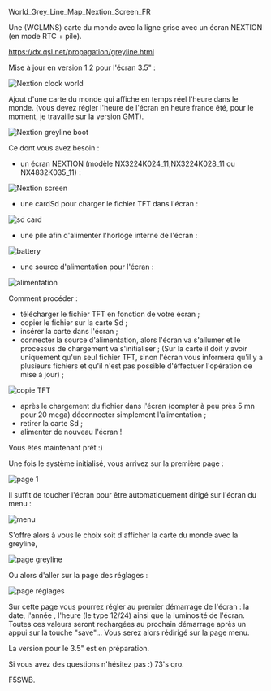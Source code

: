  World_Grey_Line_Map_Nextion_Screen_FR
 
Une (WGLMNS) carte du monde avec la ligne grise avec un écran NEXTION (en mode RTC + pile). 

https://dx.qsl.net/propagation/greyline.html

Mise à jour en version 1.2 pour l'écran 3.5" :


<img src = https://github.com/f5swb/greyline-Nextion-screen/blob/master/Capture.JPG title = "Nextion clock world">

Ajout d'une carte du monde qui affiche en temps réel l'heure dans le monde.
(vous devez régler l'heure de l'écran en heure france été, pour le moment, je travaille sur la version GMT).



<img src = https://github.com/f5swb/greyline-Nextion-screen/blob/master/BOOT%2024.JPG title = "Nextion greyline boot">


Ce dont vous avez besoin : 
- un écran NEXTION (modèle NX3224K024_11,NX3224K028_11 ou NX4832K035_11) : 

<img src = https://github.com/f5swb/greyline-Nextion-screen/blob/master/nextion%20screen.JPG title = "Nextion screen">

- une cardSd  pour charger le fichier TFT dans l'écran : 

<img src = https://github.com/f5swb/greyline-Nextion-screen/blob/master/sd%20card.JPG title = "sd card">

- une pile afin d'alimenter l'horloge interne de l'écran :

<img src = https://github.com/f5swb/greyline-Nextion-screen/blob/master/value-cr1220-3v-lithium-battery-15183-p.png title = "battery">

- une source d'alimentation pour l'écran :

<img src = https://github.com/f5swb/greyline-Nextion-screen/blob/master/power.JPG title = "alimentation">

Comment procéder :
- télécharger le fichier TFT en fonction de votre écran ;
- copier le fichier sur la carte Sd ;
- insérer la carte dans l'écran ;
- connecter la source d'alimentation, alors l'écran va s'allumer et le processus de chargement va s'initialiser ; 
(Sur la carte il doit y avoir uniquement qu'un seul fichier TFT, sinon l'écran vous informera qu'il y a plusieurs fichiers et qu'il n'est pas possible d'éffectuer l'opération de mise à jour) ;

<img src = https://github.com/f5swb/greyline-Nextion-screen/blob/master/copie.JPG title = "copie TFT">

- après le chargement du fichier dans l'écran (compter à peu près 5 mn pour 20 mega) déconnecter simplement l'alimentation ; 
- retirer la carte Sd ;
- alimenter de nouveau l'écran ! 

Vous êtes maintenant prêt :)

Une fois le système initialisé, vous arrivez sur la première page :

<img src = https://github.com/f5swb/greyline-Nextion-screen/blob/master/page%201.JPG title = "page 1">

Il suffit de toucher l'écran pour être automatiquement dirigé sur l'écran du menu :

<img src = https://github.com/f5swb/greyline-Nextion-screen/blob/master/page%20menu.JPG title = "menu">

S'offre alors à vous le choix soit d'afficher la carte du monde avec la greyline, 

<img src = https://github.com/f5swb/greyline-Nextion-screen/blob/master/page%20greyline.JPG title = "page greyline">

Ou alors d'aller sur la page des réglages :

<img src = https://github.com/f5swb/greyline-Nextion-screen/blob/master/page%20r%C3%A9glages.JPG title = "page réglages">

Sur cette page vous pourrez régler au premier démarrage de l'écran : la date, l'année , l'heure (le type 12/24) ainsi que la luminosité de l'écran. Toutes ces valeurs seront rechargées au prochain démarrage après un appui sur la touche "save"...
Vous serez alors rédirigé sur la page menu.

La version pour le 3.5" est en préparation.

Si vous avez des questions n'hésitez pas :) 
73's qro.

F5SWB.
